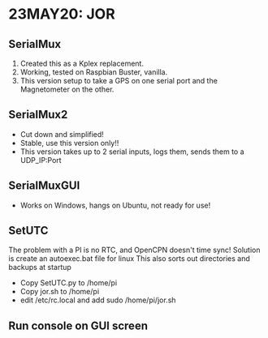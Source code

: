 # 23MAY20: JOR
## SerialMux
1. Created this as a Kplex replacement.
2. Working, tested on Raspbian Buster, vanilla.
3. This version setup to take a GPS on one serial port and the Magnetometer on the other.

## SerialMux2
- Cut down and simplified!
- Stable, use this version only!!
- This version takes up to 2 serial inputs, logs them, sends them to a UDP_IP:Port

## SerialMuxGUI
- Works on Windows, hangs on Ubuntu, not ready for use!

## SetUTC
The problem with a PI is no RTC, and OpenCPN doesn't time sync!
Solution is create an autoexec.bat file for linux
This also sorts out directories and backups at startup

- Copy SetUTC.py to /home/pi
- Copy jor.sh to /home/pi 
- edit /etc/rc.local and add
  sudo /home/pi/jor.sh

## Run console on GUI screen





